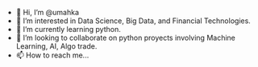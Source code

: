 - 👋 Hi, I’m @umahka
- 👀 I’m interested in Data Science, Big Data, and Financial Technologies.
- 🌱 I’m currently learning python.
- 💞️ I’m looking to collaborate on python proyects involving Machine Learning, AI, Algo trade.
- 📫 How to reach me...

<!---
umahka/umahka is a ✨ special ✨ repository because its `README.md` (this file) appears on your GitHub profile.
You can click the Preview link to take a look at your changes.
--->
